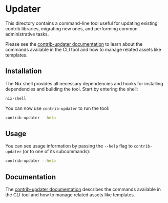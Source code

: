# Updater

This directory contains a command-line tool useful for updating existing contrib libraries, migrating new ones, and performing common administrative tasks.

Please see the [contrib-updater documentation](./docs) to learn about the commands available in the CLI tool and how to manage related assets like templates.

## Installation

The Nix shell provides all necessary dependencies and hooks for installing dependencies and building the tool. Start by entering the shell:

```sh
nix-shell
```

You can now use `contrib-updater` to run the tool:

```sh
contrib-updater --help
```

## Usage

You can see usage information by passing the `--help` flag to `contrib-updater` (or to one of its subcommands):

```sh
contrib-updater --help
```

## Documentation

The [contrib-updater documentation](./docs) describes the commands available in the CLI tool and how to manage related assets like templates.
